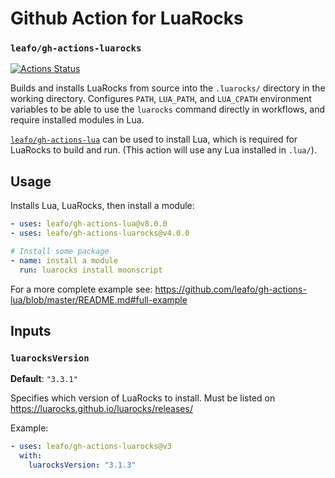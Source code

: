 # Github Action for LuaRocks

### `leafo/gh-actions-luarocks`

[![Actions Status](https://github.com/leafo/gh-actions-luarocks/workflows/test/badge.svg)](https://github.com/leafo/gh-actions-luarocks/actions)

Builds and installs LuaRocks from source into the `.luarocks/` directory in the working directory. Configures `PATH`, `LUA_PATH`, and `LUA_CPATH` environment variables to be able to use the `luarocks` command directly in workflows, and require installed modules in Lua.

[`leafo/gh-actions-lua`](https://github.com/leafo/gh-actions-lua/tree/master/install-lua) can be used to install Lua, which is required for LuaRocks to build and run. (This action will use any Lua installed in `.lua/`).

## Usage

Installs Lua, LuaRocks, then install a module:

```yaml
- uses: leafo/gh-actions-lua@v8.0.0
- uses: leafo/gh-actions-luarocks@v4.0.0

# Install some package
- name: install a module
  run: luarocks install moonscript
```

For a more complete example see: https://github.com/leafo/gh-actions-lua/blob/master/README.md#full-example

## Inputs

### `luarocksVersion`

**Default**: `"3.3.1"`

Specifies which version of LuaRocks to install. Must be listed on https://luarocks.github.io/luarocks/releases/

Example:

```yaml
- uses: leafo/gh-actions-luarocks@v3
  with:
    luarocksVersion: "3.1.3"
```
